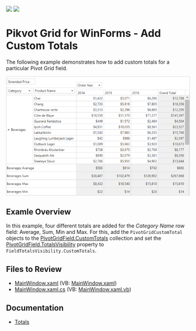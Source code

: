 <!-- default badges list -->
[![](https://img.shields.io/badge/Open_in_DevExpress_Support_Center-FF7200?style=flat-square&logo=DevExpress&logoColor=white)](https://supportcenter.devexpress.com/ticket/details/E2135)
[![](https://img.shields.io/badge/📖_How_to_use_DevExpress_Examples-e9f6fc?style=flat-square)](https://docs.devexpress.com/GeneralInformation/403183)
<!-- default badges end -->

# Pikvot Grid for WinForms - Add Custom Totals

The following example demonstrates how to add custom totals for a particular Pivot Grid field.

![Pivot Grid](./image/pivotgrid.png)

## Examle Overview

In this example, four different totals are added for the _Category Name_ row field: Average, Sum, Min and Max. For this, add the `PivotGridCustomTotal` objects to the [PivotGridField.CustomTotals](https://docs.devexpress.com/WPF/DevExpress.Xpf.PivotGrid.PivotGridField.CustomTotals?p=netframework) collection and set the [PivotGridField.TotalsVisibility](https://docs.devexpress.com/WPF/DevExpress.Xpf.PivotGrid.PivotGridField.TotalsVisibility?p=netframework) property to `FieldTotalsVisibility.CustomTotals`.

## Files to Review

* [MainWindow.xaml](./CS/HowToAddCustomTotals/MainWindow.xaml) (VB: [MainWindow.xaml](./VB/HowToAddCustomTotals/MainWindow.xaml))
* [MainWindow.xaml.cs](./CS/HowToAddCustomTotals/MainWindow.xaml.cs) (VB: [MainWindow.xaml.vb](./VB/HowToAddCustomTotals/MainWindow.xaml.vb))

## Documentation

- [Totals](https://docs.devexpress.com/WPF/8057/controls-and-libraries/pivot-grid/data-shaping/aggregation/totals?p=netframework)



